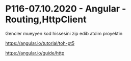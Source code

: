 # P116-07.10.2020 - Angular - Routing,HttpClient

Gencler mueyyen kod hissesini zip edib atdim proyektin

https://angular.io/tutorial/toh-pt5

https://angular.io/guide/http
